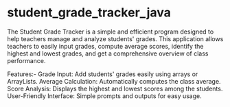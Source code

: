 # student_grade_tracker_java
The Student Grade Tracker is a simple and efficient program designed to help teachers manage and analyze students' grades. This application allows teachers to easily input grades, compute average scores, identify the highest and lowest grades, and get a comprehensive overview of class performance.

Features:-
Grade Input: Add students' grades easily using arrays or ArrayLists.
Average Calculation: Automatically computes the class average.
Score Analysis: Displays the highest and lowest scores among the students.
User-Friendly Interface: Simple prompts and outputs for easy usage.
